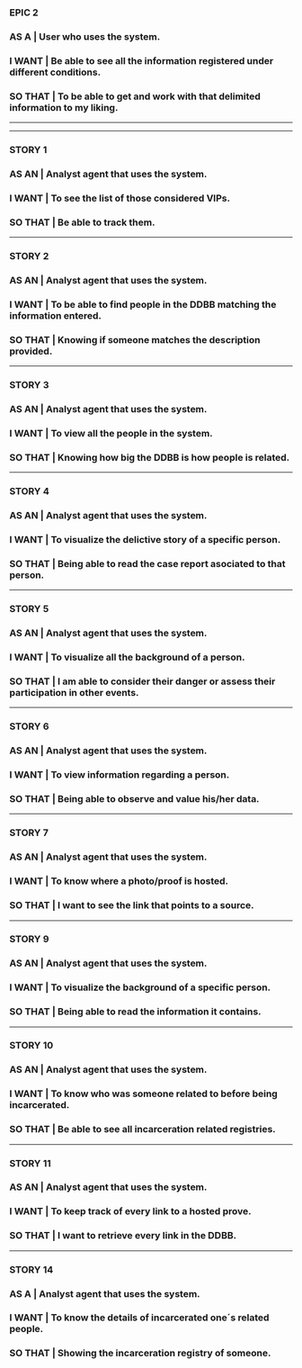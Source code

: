 ### **EPIC 2**

### **AS A** | User who uses the system.

### **I WANT** | Be able to see all the information registered under different conditions.

### **SO THAT** | To be able to get and work with that delimited information to my liking.

   --------------------------------------------------------------------------------
   --------------------------------------------------------------------------------

### **STORY 1**

### **AS AN** | Analyst agent that uses the system.

### **I WANT** | To see the list of those considered VIPs.

### **SO THAT** | Be able to track them.

   --------------------------------------------------------------------------------

### **STORY 2**

### **AS AN** | Analyst agent that uses the system.

### **I WANT** | To be able to find people in the DDBB matching the information entered.

### **SO THAT** | Knowing if someone matches the description provided.

   --------------------------------------------------------------------------------

### **STORY 3**

### **AS AN** | Analyst agent that uses the system.

### **I WANT** | To view all the people in the system.

### **SO THAT** | Knowing how big the DDBB is how people is related.

   --------------------------------------------------------------------------------

### **STORY 4**

### **AS AN** | Analyst agent that uses the system.

### **I WANT** | To visualize the delictive story of a specific person.

### **SO THAT** | Being able to read the case report asociated to that person.

   --------------------------------------------------------------------------------

### **STORY 5**

### **AS AN** | Analyst agent that uses the system.

### **I WANT** | To visualize all the background of a person.

### **SO THAT** | I am able to consider their danger or assess their participation in other events.

   --------------------------------------------------------------------------------

### **STORY 6**

### **AS AN** | Analyst agent that uses the system.

### **I WANT** | To view information regarding a person.

### **SO THAT** | Being able to observe and value his/her data.

--------------------------------------------------------------------------------

### **STORY 7**

### **AS AN** | Analyst agent that uses the system.

### **I WANT** | To know where a photo/proof is hosted.

### **SO THAT** | I want to see the link that points to a source.

--------------------------------------------------------------------------------

### **STORY 9**

### **AS AN** | Analyst agent that uses the system.

### **I WANT** | To visualize the background of a specific person.

### **SO THAT** | Being able to read the information it contains.

--------------------------------------------------------------------------------

### **STORY 10**

### **AS AN** | Analyst agent that uses the system.

### **I WANT** | To know who was someone related to before being incarcerated.

### **SO THAT** | Be able to see all incarceration related registries.

--------------------------------------------------------------------------------

### **STORY 11**

### **AS AN** | Analyst agent that uses the system.

### **I WANT** | To keep track of every link to a hosted prove.

### **SO THAT** | I want to retrieve every link in the DDBB.

--------------------------------------------------------------------------------

### **STORY 14**

### **AS A** | Analyst agent that uses the system.

### **I WANT** | To know the details of incarcerated one´s related people.

### **SO THAT** | Showing the incarceration registry of someone.
